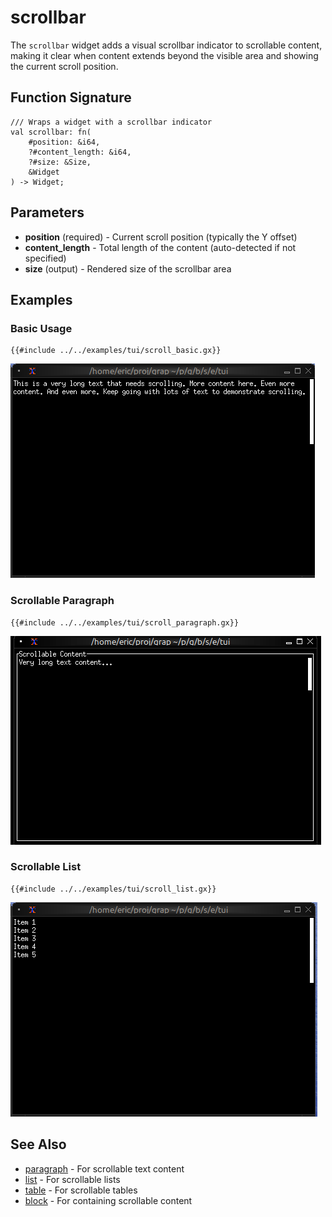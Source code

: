 # scrollbar

The `scrollbar` widget adds a visual scrollbar indicator to scrollable content, making it clear when content extends beyond the visible area and showing the current scroll position.

## Function Signature

```
/// Wraps a widget with a scrollbar indicator
val scrollbar: fn(
    #position: &i64,
    ?#content_length: &i64,
    ?#size: &Size,
    &Widget
) -> Widget;
```

## Parameters

- **position** (required) - Current scroll position (typically the Y offset)
- **content_length** - Total length of the content (auto-detected if not specified)
- **size** (output) - Rendered size of the scrollbar area

## Examples

### Basic Usage

```graphix
{{#include ../../examples/tui/scroll_basic.gx}}
```

![Basic Scrollbar](./media/scroll_basic.png)

### Scrollable Paragraph

```graphix
{{#include ../../examples/tui/scroll_paragraph.gx}}
```

![Scrollable Paragraph](./media/scroll_paragraph.gif)

### Scrollable List

```graphix
{{#include ../../examples/tui/scroll_list.gx}}
```

![Scrollable List](./media/scroll_list.png)


## See Also

- [paragraph](paragraph.md) - For scrollable text content
- [list](list.md) - For scrollable lists
- [table](table.md) - For scrollable tables
- [block](block.md) - For containing scrollable content
